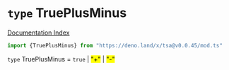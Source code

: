 # `type` TruePlusMinus

[Documentation Index](../README.md)

```ts
import {TruePlusMinus} from "https://deno.land/x/tsa@v0.0.45/mod.ts"
```

`type` TruePlusMinus = `true` | <mark>"+"</mark> | <mark>"-"</mark>
